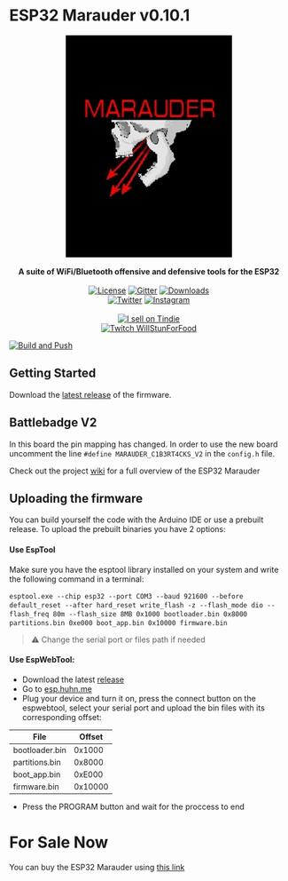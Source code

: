 <!---[![License: MIT](https://img.shields.io/github/license/mashape/apistatus.svg)](https://github.com/justcallmekoko/ESP32Marauder/blob/master/LICENSE)--->
<!---[![Gitter](https://badges.gitter.im/justcallmekoko/ESP32Marauder.png)](https://gitter.im/justcallmekoko/ESP32Marauder)--->
<!---[![Build Status](https://travis-ci.com/justcallmekoko/ESP32Marauder.svg?branch=master)](https://travis-ci.com/justcallmekoko/ESP32Marauder)--->
<!---Shields/Badges https://shields.io/--->

# ESP32 Marauder v0.10.1
<p align="center"><img alt="Marauder logo" src="https://github.com/justcallmekoko/ESP32Marauder/blob/master/pictures/marauder3L.jpg?raw=true" width="300"></p>
<p align="center">
  <b>A suite of WiFi/Bluetooth offensive and defensive tools for the ESP32</b>
  <br><br>
  <a href="https://github.com/justcallmekoko/ESP32Marauder/blob/master/LICENSE"><img alt="License" src="https://img.shields.io/github/license/mashape/apistatus.svg"></a>
  <a href="https://gitter.im/justcallmekoko/ESP32Marauder"><img alt="Gitter" src="https://badges.gitter.im/justcallmekoko/ESP32Marauder.png"/></a>
  <a href="https://github.com/justcallmekoko/ESP32Marauder/releases/latest"><img src="https://img.shields.io/github/downloads/justcallmekoko/ESP32Marauder/total" alt="Downloads"/></a>
  <br>
  <a href="https://twitter.com/intent/follow?screen_name=jcmkyoutube"><img src="https://img.shields.io/twitter/follow/jcmkyoutube?style=social&logo=twitter" alt="Twitter"></a>
  <a href="https://www.instagram.com/just.call.me.koko"><img src="https://img.shields.io/badge/Follow%20Me-Instagram-orange" alt="Instagram"/></a>
  <br><br>
  <a href="https://www.tindie.com/products/justcallmekoko/esp32-marauder/"><img src="https://d2ss6ovg47m0r5.cloudfront.net/badges/tindie-larges.png" alt="I sell on Tindie" width="200" height="104"></a>
  <br>
  <a href="https://www.twitch.tv/willstunforfood"><img src="https://assets.stickpng.com/images/580b57fcd9996e24bc43c540.png" alt="Twitch WillStunForFood" width="200"></a>
</p>
    
[![Build and Push](https://github.com/justcallmekoko/ESP32Marauder/actions/workflows/build_push.yml/badge.svg)](https://github.com/justcallmekoko/ESP32Marauder/actions/workflows/build_push.yml)

## Getting Started
Download the [latest release](https://github.com/justcallmekoko/ESP32Marauder/releases/latest) of the firmware.  

## Battlebadge V2
In this board the pin mapping has changed. In order to use the new board uncomment the line `#define MARAUDER_C1B3RT4CKS_V2` in the `config.h` file. 

Check out the project [wiki](https://github.com/justcallmekoko/ESP32Marauder/wiki) for a full overview of the ESP32 Marauder
## Uploading the firmware
You can build yourself the code with the Arduino IDE or use a prebuilt release. To upload the prebuilt binaries you have 2 options:

#### Use EspTool

Make sure you have the esptool library installed on your system and write the following command in a terminal:
```
esptool.exe --chip esp32 --port COM3 --baud 921600 --before default_reset --after hard_reset write_flash -z --flash_mode dio --flash_freq 80m --flash_size 8MB 0x1000 bootloader.bin 0x8000 partitions.bin 0xe000 boot_app.bin 0x10000 firmware.bin 
```
> :warning: Change the serial port or files path if needed 

#### Use EspWebTool:
* Download the latest [release](https://github.com/uamseif/ESP32Marauder/releases)
* Go to [esp.huhn.me](https://esp.huhn.me/)
* Plug your device and turn it on, press the connect button on the espwebtool, select your serial port and upload the bin files with its corresponding offset:

| File           | Offset  |
|----------------|---------|
| bootloader.bin | 0x1000  |
| partitions.bin | 0x8000  |
| boot_app.bin   | 0xE000  |
| firmware.bin   | 0x10000 |

* Press the PROGRAM button and wait for the proccess to end

# For Sale Now
You can buy the ESP32 Marauder using [this link](https://www.tindie.com/products/justcallmekoko/esp32-marauder/)
